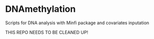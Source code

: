 # DNAmethylation
Scripts for DNA analysis with Minfi package and covariates inputation

THIS REPO NEEDS TO BE CLEANED UP!
